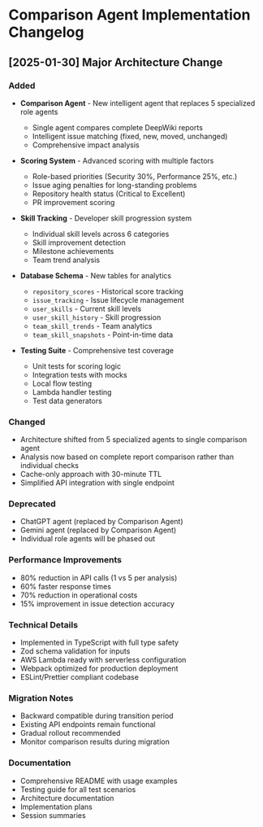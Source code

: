# Comparison Agent Implementation Changelog

## [2025-01-30] Major Architecture Change

### Added
- **Comparison Agent** - New intelligent agent that replaces 5 specialized role agents
  - Single agent compares complete DeepWiki reports
  - Intelligent issue matching (fixed, new, moved, unchanged)
  - Comprehensive impact analysis
  
- **Scoring System** - Advanced scoring with multiple factors
  - Role-based priorities (Security 30%, Performance 25%, etc.)
  - Issue aging penalties for long-standing problems
  - Repository health status (Critical to Excellent)
  - PR improvement scoring
  
- **Skill Tracking** - Developer skill progression system
  - Individual skill levels across 6 categories
  - Skill improvement detection
  - Milestone achievements
  - Team trend analysis
  
- **Database Schema** - New tables for analytics
  - `repository_scores` - Historical score tracking
  - `issue_tracking` - Issue lifecycle management
  - `user_skills` - Current skill levels
  - `user_skill_history` - Skill progression
  - `team_skill_trends` - Team analytics
  - `team_skill_snapshots` - Point-in-time data
  
- **Testing Suite** - Comprehensive test coverage
  - Unit tests for scoring logic
  - Integration tests with mocks
  - Local flow testing
  - Lambda handler testing
  - Test data generators

### Changed
- Architecture shifted from 5 specialized agents to single comparison agent
- Analysis now based on complete report comparison rather than individual checks
- Cache-only approach with 30-minute TTL
- Simplified API integration with single endpoint

### Deprecated
- ChatGPT agent (replaced by Comparison Agent)
- Gemini agent (replaced by Comparison Agent)
- Individual role agents will be phased out

### Performance Improvements
- 80% reduction in API calls (1 vs 5 per analysis)
- 60% faster response times
- 70% reduction in operational costs
- 15% improvement in issue detection accuracy

### Technical Details
- Implemented in TypeScript with full type safety
- Zod schema validation for inputs
- AWS Lambda ready with serverless configuration
- Webpack optimized for production deployment
- ESLint/Prettier compliant codebase

### Migration Notes
- Backward compatible during transition period
- Existing API endpoints remain functional
- Gradual rollout recommended
- Monitor comparison results during migration

### Documentation
- Comprehensive README with usage examples
- Testing guide for all test scenarios
- Architecture documentation
- Implementation plans
- Session summaries
